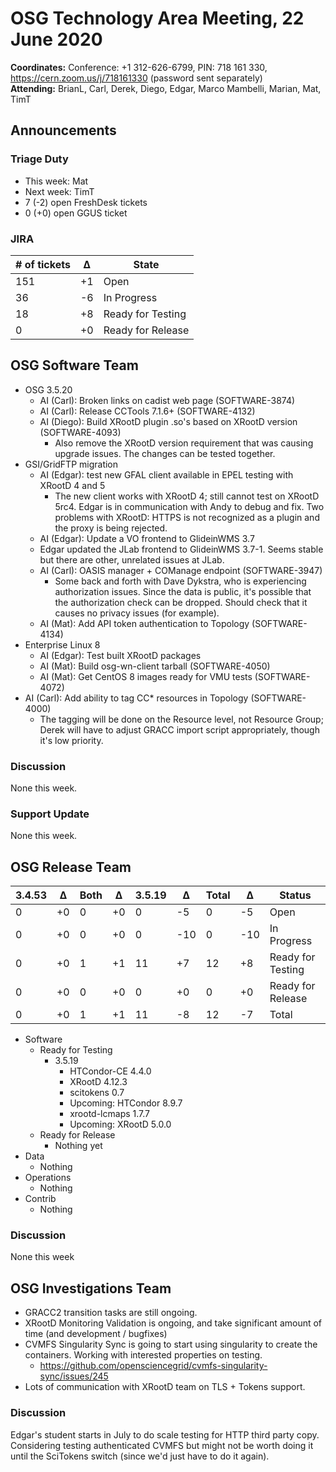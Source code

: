 # OSG Technology Area Meeting, 22 June 2020

**Coordinates:** Conference: +1 312-626-6799, PIN: 718 161 330, <https://cern.zoom.us/j/718161330> (password sent separately)  
**Attending:**   BrianL, Carl, Derek, Diego, Edgar, Marco Mambelli, Marian, Mat, TimT




## Announcements


### Triage Duty

-   This week: Mat
-   Next week: TimT
-   7 (-2) open FreshDesk tickets
-   0 (+0) open GGUS ticket


### JIRA

| # of tickets | &Delta; | State             |
|------------ |------- |----------------- |
| 151          | +1      | Open              |
| 36           | -6      | In Progress       |
| 18           | +8      | Ready for Testing |
| 0            | +0      | Ready for Release |


## OSG Software Team

-   OSG 3.5.20
    -   AI (Carl): Broken links on cadist web page (SOFTWARE-3874)
    -   AI (Carl): Release CCTools 7.1.6+ (SOFTWARE-4132)
    -   AI (Diego): Build XRootD plugin .so's based on XRootD version (SOFTWARE-4093)
        -  Also remove the XRootD version requirement that was causing upgrade issues.
           The changes can be tested together.
-   GSI/GridFTP migration
    -   AI (Edgar): test new GFAL client available in EPEL testing with XRootD 4 and 5
        -  The new client works with XRootD 4; still cannot test on XRootD 5rc4.
           Edgar is in communication with Andy to debug and fix.
           Two problems with XRootD: HTTPS is not recognized as a plugin and the proxy is being rejected.
    -   AI (Edgar): Update a VO frontend to GlideinWMS 3.7
 	-  Edgar updated the JLab frontend to GlideinWMS 3.7-1.
 	   Seems stable but there are other, unrelated issues at JLab.
    -   AI (Carl): OASIS manager + COManage endpoint (SOFTWARE-3947)
        -  Some back and forth with Dave Dykstra, who is experiencing authorization issues.
           Since the data is public, it's possible that the authorization check can be dropped.
           Should check that it causes no privacy issues (for example).
    -   AI (Mat): Add API token authentication to Topology (SOFTWARE-4134)
-   Enterprise Linux 8
    -   AI (Edgar): Test built XRootD packages
    -   AI (Mat): Build osg-wn-client tarball (SOFTWARE-4050)
    -   AI (Mat): Get CentOS 8 images ready for VMU tests (SOFTWARE-4072)
-   AI (Carl): Add ability to tag CC\* resources in Topology (SOFTWARE-4000)
    -   The tagging will be done on the Resource level, not Resource Group;
        Derek will have to adjust GRACC import script appropriately, though it's low priority.


### Discussion

None this week.

### Support Update

None this week.

## OSG Release Team

| 3.4.53 | &Delta; | Both | &Delta; | 3.5.19 | &Delta; | Total | &Delta; | Status            |
| ------ | ------- | ---- | ------- | ------ | ------- | ----- | ------- | ----------------- |
| 0      | +0      | 0    | +0      | 0      | -5      | 0     | -5      | Open              |
| 0      | +0      | 0    | +0      | 0      | -10     | 0     | -10     | In Progress       |
| 0      | +0      | 1    | +1      | 11     | +7      | 12    | +8      | Ready for Testing |
| 0      | +0      | 0    | +0      | 0      | +0      | 0     | +0      | Ready for Release |
| 0      | +0      | 1    | +1      | 11     | -8      | 12    | -7      | Total             |

-   Software  
    -   Ready for Testing  
        -   3.5.19  
            -   HTCondor-CE 4.4.0
            -   XRootD 4.12.3
            -   scitokens 0.7
            -   Upcoming: HTCondor 8.9.7
            -   xrootd-lcmaps 1.7.7
            -   Upcoming: XRootD 5.0.0
    -   Ready for Release  
        -   Nothing yet
-   Data  
    -   Nothing
-   Operations  
    -   Nothing
-   Contrib  
    -   Nothing


### Discussion

None this week


## OSG Investigations Team

-   GRACC2 transition tasks are still ongoing.
-   XRootD Monitoring Validation is ongoing, and take significant amount of time (and development / bugfixes)
-   CVMFS Singularity Sync is going to start using singularity to create the containers.  Working with interested properties on testing.
    - https://github.com/opensciencegrid/cvmfs-singularity-sync/issues/245
-   Lots of communication with XRootD team on TLS + Tokens support.


### Discussion

Edgar's student starts in July to do scale testing for HTTP third party copy. Considering testing authenticated CVMFS but might not be worth doing it until the SciTokens switch (since we'd just have to do it again).
